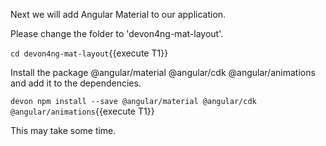 Next we will add Angular Material to our application.


Please change the folder to &#39;devon4ng-mat-layout&#39;.

`cd devon4ng-mat-layout`{{execute T1}}


Install the package @angular/material @angular/cdk @angular/animations and add it to the dependencies.

`devon npm install --save @angular/material @angular/cdk @angular/animations`{{execute T1}}


This may take some time.

